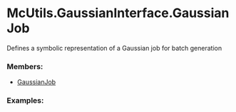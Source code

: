 # <a id="McUtils.GaussianInterface.GaussianJob">McUtils.GaussianInterface.GaussianJob</a>
    
Defines a symbolic representation of a Gaussian job for batch generation

### Members:

  - [GaussianJob](GaussianJob/GaussianJob.md)

### Examples:



